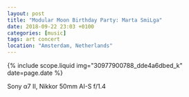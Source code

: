 ```yaml
---
layout: post
title: "Modular Moon Birthday Party: Marta SmiLga"
date: 2018-09-22 23:03 +0100
categories: [music]
tags: art concert
location: "Amsterdam, Netherlands"
---
```


{% include scope.liquid img="30977900788_dde4a6dbed_k" date=page.date %}

Sony α7 II, Nikkor 50mm AI-S f/1.4
